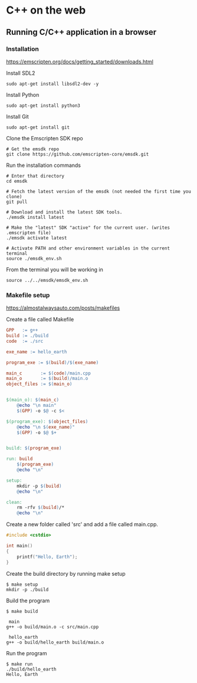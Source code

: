 # C++ on the web
## Running C/C++ application in a browser


### Installation

https://emscripten.org/docs/getting_started/downloads.html

Install SDL2

```plaintext
sudo apt-get install libsdl2-dev -y
```

Install Python

```plaintext
sudo apt-get install python3
```

Install Git

```plaintext
sudo apt-get install git
```

Clone the Emscripten SDK repo

```plaintext
# Get the emsdk repo
git clone https://github.com/emscripten-core/emsdk.git

```

Run the installation commands

```plaintext
# Enter that directory
cd emsdk

# Fetch the latest version of the emsdk (not needed the first time you clone)
git pull

# Download and install the latest SDK tools.
./emsdk install latest

# Make the "latest" SDK "active" for the current user. (writes .emscripten file)
./emsdk activate latest

# Activate PATH and other environment variables in the current terminal
source ./emsdk_env.sh
```

From the terminal you will be working in

```plaintext
source ../../emsdk/emsdk_env.sh
```

### Makefile setup

https://almostalwaysauto.com/posts/makefiles

Create a file called Makefile

```Makefile
GPP   := g++
build := ./build
code  := ./src

exe_name := hello_earth

program_exe := $(build)/$(exe_name)

main_c       := $(code)/main.cpp
main_o       := $(build)/main.o
object_files := $(main_o)


$(main_o): $(main_c)
	@echo "\n main"
	$(GPP) -o $@ -c $<

$(program_exe): $(object_files)
	@echo "\n $(exe_name)"
	$(GPP) -o $@ $+


build: $(program_exe)

run: build
	$(program_exe)
	@echo "\n"

setup:
	mkdir -p $(build)
	@echo "\n"

clean:
	rm -rfv $(build)/*
	@echo "\n"
```


Create a new folder called 'src' and add a file called main.cpp.

```cpp
#include <cstdio>

int main()
{
    printf("Hello, Earth");
}
```

Create the build directory by running make setup

```plaintext
$ make setup
mkdir -p ./build
```

Build the program

```plaintext
$ make build

 main
g++ -o build/main.o -c src/main.cpp

 hello_earth
g++ -o build/hello_earth build/main.o
```

Run the program

```plaintext
$ make run
./build/hello_earth
Hello, Earth
```